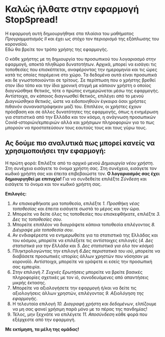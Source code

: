 Καλώς ήλθατε στην εφαρμογή StopSpread!
======================================

Η εφαρμογή αυτή δημιουργήθηκε στα πλαίσια του μαθήματος *Προγραμματισμός ΙΙ* και έχει ως στόχο τον περιορισμό της εξάπλωσης του κορονοϊού.  
Εδώ θα βρείτε τον τρόπο χρήσης της εφαρμογής.

Ο κάθε χρήστης με τη δημιουργία του προσωπικού του λογαριασμό στην εφαρμογή, αποκτά πληθώρα δυνατοτήτων.
Αρχικά, μπορεί να εισάγει τις τοποθεσίες που επισκέπτεται, αναφέροντας την ημερομηνία και τις ώρες κατά τις οποίες παρέμεινε στο χώρο. Τα δεδομένα αυτά είναι προσωπικά και δε γνωστοποιούνται σε τρίτους.
Σε περίπτωση που ο χρήστης βρεθεί στον ίδιο τόπο και την ίδια χρονική στιγμή με κάποιον χρήστη ο οποίος διαγνώσθηκε θετικός, τότε ο πρώτος ενημερώνεται μέσω της εφαρμογής.
Αντίστοιχα, αν κάποιος διαγνωσθεί θετικός, επιλέγει από το μενού *Διαγνώσθηκα θετικός*, ώστε να ειδοποιηθούν έγκαιρα όσοι χρήστες πιθανόν συναναστράφηκαν μαζί του.
Επιπλέον, οι χρήστες έχουν πρόσβαση και σε άλλες δυνατότητες της εφαρμογής, όπως η ενημέρωση για στατιστικά από την Ελλάδα και τον κόσμο, η ανάγνωση προσωπικών Covid-ιστοριών/εμπειριών αλλά και χρήσιμων πληροφοριών για το πως μπορούν να προστατεύσουν τους εαυτούς τους και τους γύρω τους.

Ας δούμε πιο αναλυτικά πως μπορεί κανείς να χρησιμοποιήσει την εφαρμογή:
------------------------------------------------------------------------
Η πρώτη φορά: Επιλέξτε από το αρχικό μενού *Δημιουργία νέου χρήστη*. Στη συνέχεια εισάγετε το όνομα χρήστη σας. Στη συνέχεια, εισάγετε τον κωδικό χρήστη σας και έπειτα επιβεβαιώστε τον. **Ο λογαριασμός σας έχει δημιουργηθεί με επιτυχία!**
Για να συνδεθείτε επιλέξτε *Σύνδεση* και εισάγετε το όνομα και τον κωδικό χρήστη σας.  

**Επιλογές:**
  1. Αν επισκεφθήκατε μια τοποθεσία, επιλέξτε *1. Προσθήκη νέας τοποθεσίας* και έπειτα εισάγετε σωστά το μέρος και την ώρα.
  2. Μπορείτε να δείτε όλες τις τοποθεσίες που επισκεφθήκατε, επιλέξτε *3. Δες τις τοποθεσίες σου*.
  3. Μπορείτε επιπλέον να διαγράψετε κάποια τοποθεσία επιλέγοντας *8. Διέγραψε μία τοποθεσία σου*.
  4. Αν ενδιαφέρεστε να ενημερωθείτε για τα στατιστικά της Ελλάδας και του κόσμου, μπορείτε να επιλέξετε τις αντίστοιχες επιλογές (*4. Δες στατιστικά για την Ελλάδα* και *5. Δες στατιστικά για όλο τον κόσμο*)
  5. Πληκτρολογώντας την επιλογή *6.Δες περιστατικά του ιού*, μπορείτε να διαβάσετε προσωπικές ιστορίες άλλων χρηστών που νόσησαν με κορονοϊό. Αντίστοιχα, μπορείτε να γράψετε κι εσείς την προσωπική σας εμπειρία.
  6. Στην επιλογή *7. Συχνές Ερωτήσεις* μπορείτε να βρείτε βασικές πληροφορίες σχετικές με τον ιό, συνοδευόμενες από απαντήσεις μικρής έκτασης.
  7. Μπορείτε να αξιολογήσετε την εφαρμογή ή/και να δείτε τις αξιολογήσεις άλλων χρηστών, επιλέγοντας *9. Αξιολόγηση της εφαρμογής*.
  8. Η τελευταία επιλογή *10. Διαγραφή χρήστη και δεδομένων*, ελπίζουμε να μη σας φανεί χρήσιμη παρά μόνο με το πέρας της πανδημίας!
  9. Τέλος, μην ξεχνάτε να επιλέγετε *11. Αποσύνδεση* κάθε φορά που εξέρχεστε από την εφαρμογή.
  
  **Με εκτίμηση, τα μέλη της ομάδας!**
 
